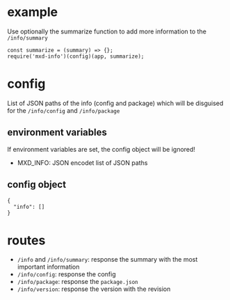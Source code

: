 # example

Use optionally the summarize function to add more information to the ```/info/summary```

```
const summarize = (summary) => {};
require('mxd-info')(config)(app, summarize);
```


# config

List of JSON paths of the info (config and package) which will be disguised for the ```/info/config``` and ```/info/package```

## environment variables

If environment variables are set, the config object will be ignored!

* MXD_INFO: JSON encodet list of JSON paths

## config object

```
{
  "info": []
}
```


# routes

* ```/info``` and ```/info/summary```: response the summary with the most important information
* ```/info/config```: response the config
* ```/info/package```: response the ```package.json```
* ```/info/version```: response the version with the revision
